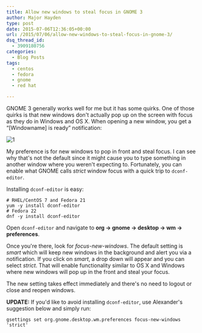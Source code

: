 ```yaml
---
title: Allow new windows to steal focus in GNOME 3
author: Major Hayden
type: post
date: 2015-07-06T12:36:05+00:00
url: /2015/07/06/allow-new-windows-to-steal-focus-in-gnome-3/
dsq_thread_id:
  - 3909180756
categories:
  - Blog Posts
tags:
  - centos
  - fedora
  - gnome
  - red hat

---
```

GNOME 3 generally works well for me but it has some quirks. One of those quirks is that new windows don't actually pop up on the screen with focus as they do in Windows and OS X. When opening a new window, you get a &#8220;[Windowname] is ready&#8221; notification:

![1]

My preference is for new windows to pop in front and steal focus. I can see why that's not the default since it might cause you to type something in another window where you weren't expecting to. Fortunately, you can enable what GNOME calls _strict_ window focus with a quick trip to `dconf-editor`.

Installing `dconf-editor` is easy:

```
# RHEL/CentOS 7 and Fedora 21
yum -y install dconf-editor
# Fedora 22
dnf -y install dconf-editor
```

Open `dconf-editor` and navigate to **org -> gnome -> desktop -> wm -> preferences**.

Once you're there, look for _focus-new-windows_. The default setting is _smart_ which will keep new windows in the background and alert you via a notification. If you click on _smart_, a drop down will appear and you can select _strict_. That will enable functionality similar to OS X and Windows where new windows will pop up in the front and steal your focus.

The new setting takes effect immediately and there's no need to logout or close and reopen windows.

**UPDATE:** If you'd like to avoid installing `dconf-editor`, use Alexander's suggestion below and simply run:

```
gsettings set org.gnome.desktop.wm.preferences focus-new-windows 'strict'
```

 [1]: https://major.io/wp-content/uploads/2015/07/hangouts_is_ready.png
